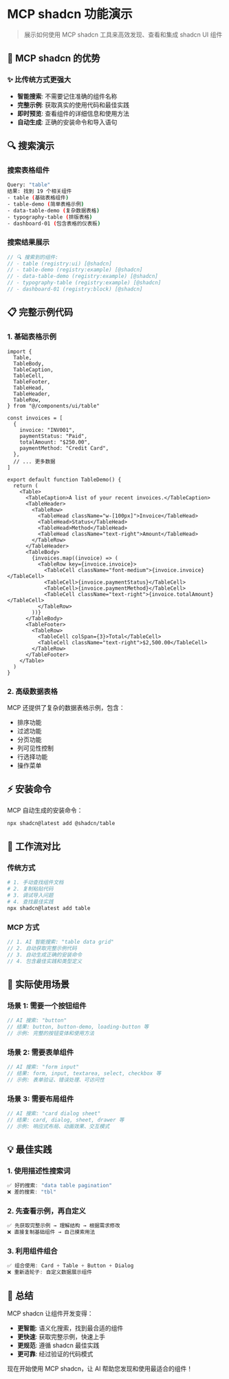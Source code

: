 # MCP shadcn 功能演示

> 展示如何使用 MCP shadcn 工具来高效发现、查看和集成 shadcn UI 组件

## 🎯 MCP shadcn 的优势

### ✨ 比传统方式更强大
- **智能搜索**: 不需要记住准确的组件名称
- **完整示例**: 获取真实的使用代码和最佳实践
- **即时预览**: 查看组件的详细信息和使用方法
- **自动生成**: 正确的安装命令和导入语句

## 🔍 搜索演示

### 搜索表格组件
```bash
Query: "table"
结果: 找到 19 个相关组件
- table (基础表格组件)
- table-demo (简单表格示例)  
- data-table-demo (复杂数据表格)
- typography-table (排版表格)
- dashboard-01 (包含表格的仪表板)
```

### 搜索结果展示
```typescript
// 🔍 搜索到的组件:
// - table (registry:ui) [@shadcn]
// - table-demo (registry:example) [@shadcn]  
// - data-table-demo (registry:example) [@shadcn]
// - typography-table (registry:example) [@shadcn]
// - dashboard-01 (registry:block) [@shadcn]
```

## 📋 完整示例代码

### 1. 基础表格示例
```tsx
import {
  Table,
  TableBody,
  TableCaption,
  TableCell,
  TableFooter,
  TableHead,
  TableHeader,
  TableRow,
} from "@/components/ui/table"

const invoices = [
  {
    invoice: "INV001",
    paymentStatus: "Paid",
    totalAmount: "$250.00",
    paymentMethod: "Credit Card",
  },
  // ... 更多数据
]

export default function TableDemo() {
  return (
    <Table>
      <TableCaption>A list of your recent invoices.</TableCaption>
      <TableHeader>
        <TableRow>
          <TableHead className="w-[100px]">Invoice</TableHead>
          <TableHead>Status</TableHead>
          <TableHead>Method</TableHead>
          <TableHead className="text-right">Amount</TableHead>
        </TableRow>
      </TableHeader>
      <TableBody>
        {invoices.map((invoice) => (
          <TableRow key={invoice.invoice}>
            <TableCell className="font-medium">{invoice.invoice}</TableCell>
            <TableCell>{invoice.paymentStatus}</TableCell>
            <TableCell>{invoice.paymentMethod}</TableCell>
            <TableCell className="text-right">{invoice.totalAmount}</TableCell>
          </TableRow>
        ))}
      </TableBody>
      <TableFooter>
        <TableRow>
          <TableCell colSpan={3}>Total</TableCell>
          <TableCell className="text-right">$2,500.00</TableCell>
        </TableRow>
      </TableFooter>
    </Table>
  )
}
```

### 2. 高级数据表格
MCP 还提供了复杂的数据表格示例，包含：
- 排序功能
- 过滤功能  
- 分页功能
- 列可见性控制
- 行选择功能
- 操作菜单

## ⚡ 安装命令

MCP 自动生成的安装命令：
```bash
npx shadcn@latest add @shadcn/table
```

## 🎯 工作流对比

### 传统方式
```bash
# 1. 手动查找组件文档
# 2. 复制粘贴代码
# 3. 调试导入问题
# 4. 查找最佳实践
npx shadcn@latest add table
```

### MCP 方式  
```typescript
// 1. AI 智能搜索: "table data grid"
// 2. 自动获取完整示例代码
// 3. 自动生成正确的安装命令
// 4. 包含最佳实践和类型定义
```

## 🚀 实际使用场景

### 场景 1: 需要一个按钮组件
```typescript
// AI 搜索: "button"
// 结果: button, button-demo, loading-button 等
// 示例: 完整的按钮变体和使用方法
```

### 场景 2: 需要表单组件
```typescript  
// AI 搜索: "form input"
// 结果: form, input, textarea, select, checkbox 等
// 示例: 表单验证、错误处理、可访问性
```

### 场景 3: 需要布局组件
```typescript
// AI 搜索: "card dialog sheet"
// 结果: card, dialog, sheet, drawer 等
// 示例: 响应式布局、动画效果、交互模式
```

## 💡 最佳实践

### 1. 使用描述性搜索词
```typescript
✅ 好的搜索: "data table pagination"
❌ 差的搜索: "tbl"
```

### 2. 先查看示例，再自定义
```typescript
✅ 先获取完整示例 → 理解结构 → 根据需求修改
❌ 直接复制基础组件 → 自己摸索用法
```

### 3. 利用组件组合
```typescript
✅ 组合使用: Card + Table + Button + Dialog
❌ 重新造轮子: 自定义数据展示组件
```

## 🎉 总结

MCP shadcn 让组件开发变得：
- **更智能**: 语义化搜索，找到最合适的组件
- **更快速**: 获取完整示例，快速上手
- **更规范**: 遵循 shadcn 最佳实践
- **更可靠**: 经过验证的代码模式

现在开始使用 MCP shadcn，让 AI 帮助您发现和使用最适合的组件！
